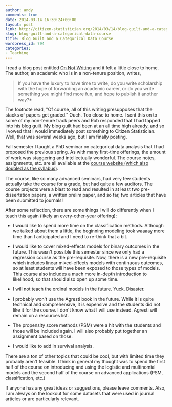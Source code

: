 ```yaml
---
author: andy
comments: true
date: 2014-03-14 16:30:24+00:00
layout: post
link: http://citizen-statistician.org/2014/03/14/blog-guilt-and-a-categorical-data-course/
slug: blog-guilt-and-a-categorical-data-course
title: Blog Guilt and a Categorical Data Course
wordpress_id: 794
categories:
- Teaching
---
```


I read a blog post entitled [On Not Writing](http://katieroseguestpryal.com/2014/03/01/on-not-writing/) and it felt a little close to home. The author, an academic who is in a non-tenure position, writes,


<blockquote>If you have the luxury to have time to write, do you write scholarship with the hope of forwarding an academic career, or do you write something you might find more fun, and hope to publish it another way?*</blockquote>


The footnote read, "Of course, all of this writing presupposes that the stacks of papers get graded." Ouch. Too close to home. I sent this on to some of my non-tenure track peers and Rob responded that I had tapped into his blog guilt. My blog guilt had been at an all time high already, and so I vowed that I would immediately post something to Citizen Statistician. Well, that was several weeks ago, but I am finally posting.

Fall semester I taught a PhD seminar on categorical data analysis that I had proposed the previous spring. As with many first-time offerings, the amount of work was staggering and intellectually wonderful. The course notes, assignments, etc. are all available at the [course website (which also doubled as the syllabus)](http://www.tc.umn.edu/~zief0002/8220.php).

The course, like so many advanced seminars, had very few students actually take the course for a grade, but had quite a few auditors. The course projects were a blast to read and resulted in at least two pre-dissertation papers, a written prelim paper, and so far, two articles that have been submitted to journals!

After some reflection, there are some things I will do differently when I teach this again (likely an every-other-year offering):



	
  * I would like to spend more time on the classification methods. Although we talked about them a little, the beginning modeling took waaaay more time than I anticipated and I need to re-think that a bit.

	
  * I would like to cover mixed-effects models for binary outcomes in the future. This wasn't possible this semester since we only had a regression course as the pre-requisite. Now, there is a new pre-requisite which includes linear mixed-effects models with continuous outcomes, so at least students will have been exposed to those types of models. This course also includes a much more in-depth introduction to likelihood, so that should also open up some time.

	
  * I will not teach the ordinal models in the future. Yuck. Disaster.

	
  * I probably won't use the Agresti book in the future. While it is quite technical and comprehensive, it is expensive and the students did not like it for the course. I don't know what I will use instead. Agresti will remain on a resources list.

	
  * The propensity score methods (PSM) were a hit with the students and those will be included again. I will also probably put together an assignment based on those.

	
  * I would like to add in survival analysis.


There are a ton of other topics that could be cool, but with limited time they probably aren't feasible. I think in general my thought was to spend the first half of the course on introducing and using the logistic and multinomial models and the second half of the course on advanced applications (PSM, classification, etc.)

If anyone has any great ideas or suggestions, please leave comments. Also, I am always on the lookout for some datasets that were used in journal articles or are particularly relevant.




